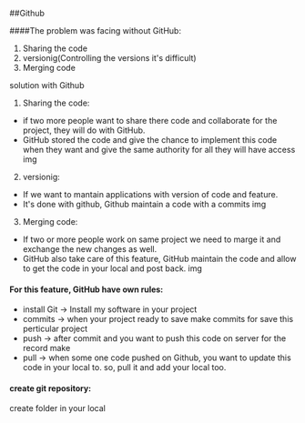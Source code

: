 ##Github

####The problem was facing without GitHub:
1. Sharing the code
2. versionig(Controlling the versions it's difficult)
3. Merging code

solution with Github
1. Sharing the code:
  - if two more people want to share there code and collaborate for the project, they will do with GitHub.
  - GitHub stored the code and give the chance to implement this code when they want and give the same authority for all they will have access
  img

2. versionig:
 - If we want to mantain applications with version of code and feature.
 - It's done with github, Github maintain a code with a commits
 img

3. Merging code:
 - If two or more people work on same project we need to marge it and exchange the new changes as well.
 - GitHub also take care of this feature, GitHub maintain the code and allow to get the code in your local and post back.
 img


#### For this feature, GitHub have own rules:
- install Git -> Install my software in your project
- commits -> when your project ready to save make commits for save this perticular project
- push -> after commit and you want to push this code on server for the record make
- pull -> when some one code pushed on Github, you want to update this code in your local to. so, pull it and add your local too.



#### create git repository:
create folder in your local 
